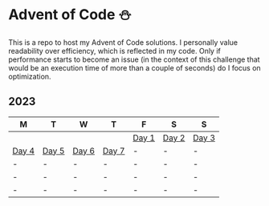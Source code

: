 # Advent of Code ⛄
This is a repo to host my Advent of Code solutions. I personally value readability over efficiency, which is reflected in my code. Only if performance starts to become an issue (in the context of this challenge that would be an execution time of more than a couple of seconds) do I focus on optimization. 

<!-- **[2023](2023)**
* [Day 1](2023/AoC_2023_Day1.ipynb)
* [Day 2](2023/AoC_2023_Day2.ipynb)
* [Day 3](2023/AoC_2023_Day3.ipynb)
* [Day 4](2023/AoC_2023_Day4.ipynb)
* [Day 5](2023/AoC_2023_Day5.ipynb)
* [Day 6](2023/AoC_2023_Day6.ipynb)
* [Day 7](2023/AoC_2023_Day7.ipynb) -->

## 2023
|M|T|W|T|F|S|S|
|-|-|-|-|-|-|-|
|||||[Day 1](2023/AoC_2023_Day1.ipynb)|[Day 2](2023/AoC_2023_Day2.ipynb)|[Day 3](2023/AoC_2023_Day3.ipynb)|
|[Day 4](2023/AoC_2023_Day4.ipynb)|[Day 5](2023/AoC_2023_Day5.ipynb)|[Day 6](2023/AoC_2023_Day6.ipynb)|[Day 7](2023/AoC_2023_Day7.ipynb)|-|-|-|
|-|-|-|-|-|-|-|
|-|-|-|-|-|-|-|
|-|-|-|-|-|-|-|






